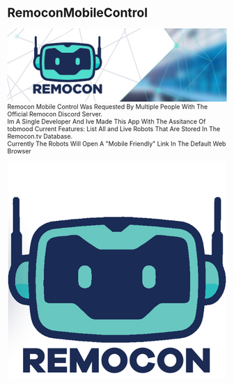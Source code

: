 # RemoconMobileControl
<p1 align="center">
  <img src="https://github.com/LITCoderKingYT/RemoconMobileControl/blob/main/twitter-cover.jpg" />
</p1>
Remocon Mobile Control Was Requested By Multiple People With The Official Remocon Discord Server. <br> Im A Single Developer And Ive Made This App With The Assitance Of tobmood
Current Features: List All and Live Robots That Are Stored In The Remocon.tv Database. <br> Currently The Robots Will Open A "Mobile Friendly" Link In The Default Web Browser
<p align="center">
  <img src="https://github.com/LITCoderKingYT/RemoconMobileControl/blob/main/RemoLogo.png" width="500" />
</p>
